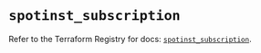 # `spotinst_subscription`

Refer to the Terraform Registry for docs: [`spotinst_subscription`](https://registry.terraform.io/providers/spotinst/spotinst/1.208.0/docs/resources/subscription).
